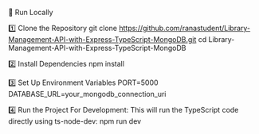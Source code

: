 🚀 Run Locally

1️⃣ Clone the Repository
git clone https://github.com/ranastudent/Library-Management-API-with-Express-TypeScript-MongoDB.git
cd Library-Management-API-with-Express-TypeScript-MongoDB

2️⃣ Install Dependencies
npm install

3️⃣ Set Up Environment Variables
PORT=5000
DATABASE_URL=your_mongodb_connection_uri

4️⃣ Run the Project
For Development:
This will run the TypeScript code directly using ts-node-dev:
npm run dev
